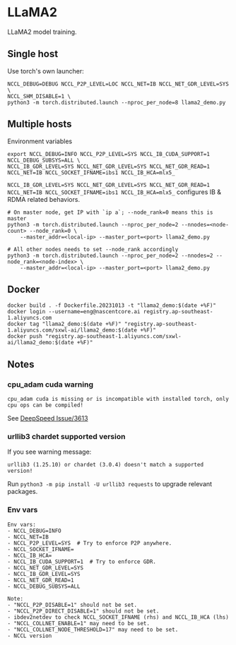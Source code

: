 # LLaMA2

LLaMA2 model training.

## Single host

Use torch's own launcher:
```
NCCL_DEBUG=DEBUG NCCL_P2P_LEVEL=LOC NCCL_NET=IB NCCL_NET_GDR_LEVEL=SYS \
NCCL_SHM_DISABLE=1 \
python3 -m torch.distributed.launch --nproc_per_node=8 llama2_demo.py
```

## Multiple hosts

Environment variables
```shell
export NCCL_DEBUG=INFO NCCL_P2P_LEVEL=SYS NCCL_IB_CUDA_SUPPORT=1 NCCL_DEBUG_SUBSYS=ALL \
NCCL_IB_GDR_LEVEL=SYS NCCL_NET_GDR_LEVEL=SYS NCCL_NET_GDR_READ=1 NCCL_NET=IB NCCL_SOCKET_IFNAME=ibs1 NCCL_IB_HCA=mlx5_
```

`NCCL_IB_GDR_LEVEL=SYS NCCL_NET_GDR_LEVEL=SYS NCCL_NET_GDR_READ=1 NCCL_NET=IB NCCL_SOCKET_IFNAME=ibs1 NCCL_IB_HCA=mlx5_`
configures IB & RDMA related behaviors.

```
# On master node, get IP with `ip a`; --node_rank=0 means this is master
python3 -m torch.distributed.launch --nproc_per_node=2 --nnodes=<node-count> --node_rank=0 \
    --master_addr=<local-ip> --master_port=<port> llama2_demo.py

# All other nodes needs to set --node_rank accordingly
python3 -m torch.distributed.launch --nproc_per_node=2 --nnodes=2 --node_rank=<node-index> \
    --master_addr=<local-ip> --master_port=<port> llama2_demo.py
```

## Docker
```shell
docker build . -f Dockerfile.20231013 -t "llama2_demo:$(date +%F)"
docker login --username=eng@nascentcore.ai registry.ap-southeast-1.aliyuncs.com
docker tag "llama2_demo:$(date +%F)" "registry.ap-southeast-1.aliyuncs.com/sxwl-ai/llama2_demo:$(date +%F)"
docker push "registry.ap-southeast-1.aliyuncs.com/sxwl-ai/llama2_demo:$(date +%F)"
```

## Notes

### cpu_adam cuda warning
```
cpu_adam cuda is missing or is incompatible with installed torch, only cpu ops can be compiled!
```
See [DeepSpeed Issue/3613](https://github.com/microsoft/DeepSpeed/issues/3613#issuecomment-1581104500)

### urllib3 chardet supported version

If you see warning message:
```
urllib3 (1.25.10) or chardet (3.0.4) doesn't match a supported version!
```
Run `python3 -m pip install -U urllib3 requests` to upgrade relevant packages.

### Env vars

```
Env vars:
- NCCL_DEBUG=INFO
- NCCL_NET=IB
- NCCL_P2P_LEVEL=SYS  # Try to enforce P2P anywhere.
- NCCL_SOCKET_IFNAME=
- NCCL_IB_HCA=
- NCCL_IB_CUDA_SUPPORT=1  # Try to enforce GDR.
- NCCL_NET_GDR_LEVEL=SYS
- NCCL_IB_GDR_LEVEL=SYS
- NCCL_NET_GDR_READ=1
- NCCL_DEBUG_SUBSYS=ALL

Note:
- "NCCL_P2P_DISABLE=1" should not be set.
- "NCCL_P2P_DIRECT_DISABLE=1" should not be set.
- ibdev2netdev to check NCCL_SOCKET_IFNAME (rhs) and NCCL_IB_HCA (lhs)
- "NCCL_COLLNET_ENABLE=1" may need to be set.
- "NCCL_COLLNET_NODE_THRESHOLD=17" may need to be set.
- NCCL version
```
